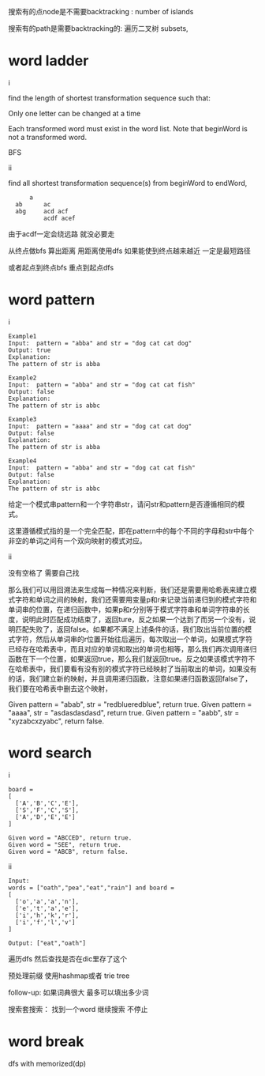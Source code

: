 搜索有的点node是不需要backtracking : number of islands

搜索有的path是需要backtracking的: 遍历二叉树 subsets, 

# word ladder
i

find the length of shortest transformation sequence such that:

Only one letter can be changed at a time

Each transformed word must exist in the word list. Note that beginWord is not a transformed word.

BFS

ii

find all shortest transformation sequence(s) from beginWord to endWord, 


```
      a
  ab      ac
  abg     acd acf
          acdf acef
```
由于acdf一定会绕远路 就没必要走

从终点做bfs 算出距离  用距离使用dfs 如果能使到终点越来越近 一定是最短路径

或者起点到终点bfs 重点到起点dfs


# word pattern
i

```
Example1
Input:  pattern = "abba" and str = "dog cat cat dog"
Output: true
Explanation:
The pattern of str is abba

Example2
Input:  pattern = "abba" and str = "dog cat cat fish"
Output: false
Explanation:
The pattern of str is abbc

Example3
Input:  pattern = "aaaa" and str = "dog cat cat dog"
Output: false
Explanation:
The pattern of str is abba

Example4
Input:  pattern = "abba" and str = "dog cat cat fish"
Output: false
Explanation:
The pattern of str is abbc
```

给定一个模式串pattern和一个字符串str，请问str和pattern是否遵循相同的模式。

这里遵循模式指的是一个完全匹配，即在pattern中的每个不同的字母和str中每个非空的单词之间有一个双向映射的模式对应。

ii

没有空格了 需要自己找

那么我们可以用回溯法来生成每一种情况来判断，我们还是需要用哈希表来建立模式字符和单词之间的映射，我们还需要用变量p和r来记录当前递归到的模式字符和单词串的位置，在递归函数中，如果p和r分别等于模式字符串和单词字符串的长度，说明此时匹配成功结束了，返回ture，反之如果一个达到了而另一个没有，说明匹配失败了，返回false。如果都不满足上述条件的话，我们取出当前位置的模式字符，然后从单词串的r位置开始往后遍历，每次取出一个单词，如果模式字符已经存在哈希表中，而且对应的单词和取出的单词也相等，那么我们再次调用递归函数在下一个位置，如果返回true，那么我们就返回true。反之如果该模式字符不在哈希表中，我们要看有没有别的模式字符已经映射了当前取出的单词，如果没有的话，我们建立新的映射，并且调用递归函数，注意如果递归函数返回false了，我们要在哈希表中删去这个映射，

Given pattern = "abab", str = "redblueredblue", return true.
Given pattern = "aaaa", str = "asdasdasdasd", return true.
Given pattern = "aabb", str = "xyzabcxzyabc", return false.

# word search

i

```
board =
[
  ['A','B','C','E'],
  ['S','F','C','S'],
  ['A','D','E','E']
]

Given word = "ABCCED", return true.
Given word = "SEE", return true.
Given word = "ABCB", return false.
```

ii

```
Input: 
words = ["oath","pea","eat","rain"] and board =
[
  ['o','a','a','n'],
  ['e','t','a','e'],
  ['i','h','k','r'],
  ['i','f','l','v']
]

Output: ["eat","oath"]
```
遍历dfs 然后查找是否在dic里存了这个

预处理前缀 使用hashmap或者 trie tree

follow-up: 如果词典很大 最多可以填出多少词

搜索套搜索： 找到一个word 继续搜索 不停止

# word break 

dfs with memorized(dp)



